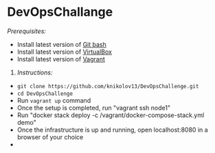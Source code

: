 # DevOpsChallange

*Prerequisites:*
  -	Install latest version of  [Git bash](https://git-scm.com/downloads)
  -	Install latest version of [VirtualBox](https://www.virtualbox.org/wiki/Downloads)
  -	Install latest version of  [Vagrant](https://www.vagrantup.com/intro/getting-started/install.html)

  1) *Instructions:*
  - `git clone https://github.com/knikolov13/DevOpsChallenge.git`
  - `cd DevOpsChallenge`
  - Run ```vagrant up``` command
  - Once the setup is completed, run "vagrant ssh node1"
  - Run "docker stack deploy -c /vagrant/docker-compose-stack.yml demo"
  - Once the infrastructure is up and running, open localhost:8080 in a browser of your choice
  - 
